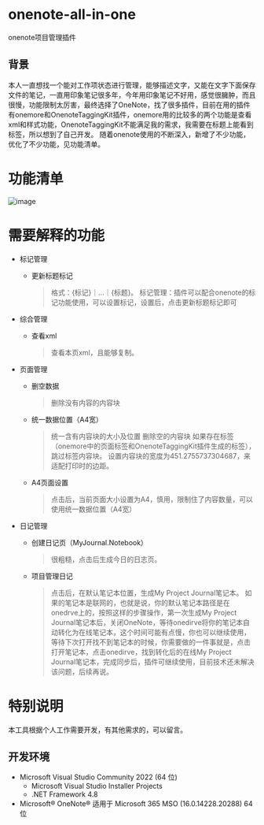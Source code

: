 # onenote-all-in-one
onenote项目管理插件
## 背景
本人一直想找一个能对工作项状态进行管理，能够描述文字，又能在文字下面保存文件的笔记，一直用印象笔记很多年，今年用印象笔记不好用，感觉很臃肿，而且很慢，功能限制太厉害，最终选择了OneNote，找了很多插件，目前在用的插件有onemore和OnenoteTaggingKit插件，onemore用的比较多的两个功能是查看xml和样式功能，OnenoteTaggingKit不能满足我的需求，我需要在标题上能看到标签，所以想到了自己开发。
随着onenote使用的不断深入，新增了不少功能，优化了不少功能，见功能清单。

# 功能清单
![image](https://user-images.githubusercontent.com/78783303/215311541-862f0843-9d39-4678-bad0-c0b6676ae5f2.png)


# 需要解释的功能

- 标记管理

  - 更新标题标记

    > 格式：{标记}｜...｜{标题}。
    > 标记管理：插件可以配合onenote的标记功能使用，可以设置标记，设置后，点击更新标题标记即可


- 综合管理

  - 查看xml

    > 查看本页xml，且能够复制。

- 页面管理

  - 删空数据

    > 删除没有内容的内容块

  - 统一数据位置（A4宽）

    > 统一含有内容块的大小及位置
    > 删除空的内容块
    > 如果存在标签（onemore中的页面标签和OnenoteTaggingKit插件生成的标签），跳过标签内容块。
    > 设置内容块的宽度为451.2755737304687，来适配打印时的边距。
  - A4页面设置
    > 点击后，当前页面大小设置为A4，慎用，限制住了内容数量，可以使用统一数据位置（A4宽）

- 日记管理
    - 创建日记页（MyJournal.Notebook）
        > 很粗糙，点击后生成今日的日志页。
    - 项目管理日记
        > 点击后，在默认笔记本位置，生成My Project Journal笔记本。
        > 如果的笔记本是联网的，也就是说，你的默认笔记本路径是在onedrve上的，按照这样的步骤操作，第一次生成My Project Journal笔记本后，关闭OneNote，等待onedirve将你的笔记本自动转化为在线笔记本，这个时间可能有点慢，你也可以继续使用，等待下次打开找不到笔记本的时候，你需要做的一件事就是，点击打开笔记本，点击onedirve，找到转化后的在线My Project Journal笔记本，完成同步后，插件可继续使用，目前技术还未解决该问题，后续再说。

# 特别说明

本工具根据个人工作需要开发，有其他需求的，可以留言。

## 开发环境

- Microsoft Visual Studio Community 2022 (64 位) 
  - Microsoft Visual Studio Installer Projects
  - .NET Framework 4.8
- Microsoft® OneNote® 适用于 Microsoft 365 MSO (16.0.14228.20288) 64 位
